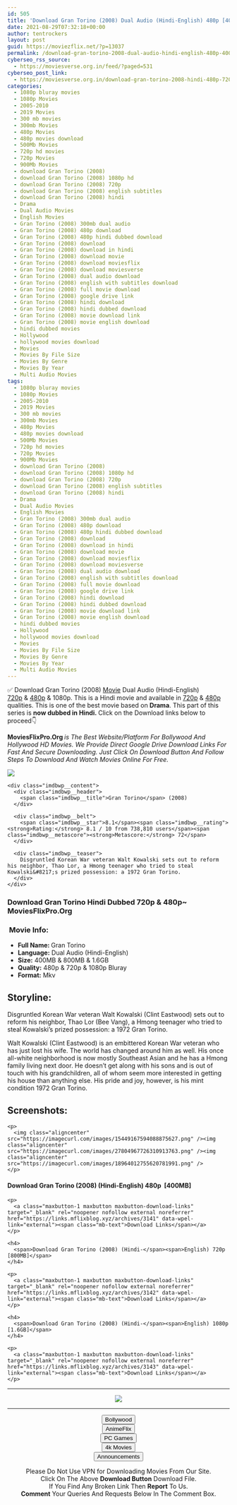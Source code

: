 ```yaml
---
id: 505
title: 'Download Gran Torino (2008) Dual Audio (Hindi-English) 480p [400MB] || 720p [800MB] || 1080p [1.6GB]'
date: 2021-08-29T07:32:18+00:00
author: tentrockers
layout: post
guid: https://moviezflix.net/?p=13037
permalink: /download-gran-torino-2008-dual-audio-hindi-english-480p-400mb-720p-800mb-1080p-1-6gb/
cyberseo_rss_source:
  - https://moviesverse.org.in/feed/?paged=531
cyberseo_post_link:
  - https://moviesverse.org.in/download-gran-torino-2008-hindi-480p-720p-1080p/
categories:
  - 1080p bluray movies
  - 1080p Movies
  - 2005-2010
  - 2019 Movies
  - 300 mb movies
  - 300mb Movies
  - 480p Movies
  - 480p movies download
  - 500Mb Movies
  - 720p hd movies
  - 720p Movies
  - 900Mb Movies
  - download Gran Torino (2008)
  - download Gran Torino (2008) 1080p hd
  - download Gran Torino (2008) 720p
  - download Gran Torino (2008) english subtitles
  - download Gran Torino (2008) hindi
  - Drama
  - Dual Audio Movies
  - English Movies
  - Gran Torino (2008) 300mb dual audio
  - Gran Torino (2008) 480p download
  - Gran Torino (2008) 480p hindi dubbed download
  - Gran Torino (2008) download
  - Gran Torino (2008) download in hindi
  - Gran Torino (2008) download movie
  - Gran Torino (2008) download moviesflix
  - Gran Torino (2008) download moviesverse
  - Gran Torino (2008) dual audio download
  - Gran Torino (2008) english with subtitles download
  - Gran Torino (2008) full movie download
  - Gran Torino (2008) google drive link
  - Gran Torino (2008) hindi download
  - Gran Torino (2008) hindi dubbed download
  - Gran Torino (2008) movie download link
  - Gran Torino (2008) movie english download
  - hindi dubbed movies
  - Hollywood
  - hollywood movies download
  - Movies
  - Movies By File Size
  - Movies By Genre
  - Movies By Year
  - Multi Audio Movies
tags:
  - 1080p bluray movies
  - 1080p Movies
  - 2005-2010
  - 2019 Movies
  - 300 mb movies
  - 300mb Movies
  - 480p Movies
  - 480p movies download
  - 500Mb Movies
  - 720p hd movies
  - 720p Movies
  - 900Mb Movies
  - download Gran Torino (2008)
  - download Gran Torino (2008) 1080p hd
  - download Gran Torino (2008) 720p
  - download Gran Torino (2008) english subtitles
  - download Gran Torino (2008) hindi
  - Drama
  - Dual Audio Movies
  - English Movies
  - Gran Torino (2008) 300mb dual audio
  - Gran Torino (2008) 480p download
  - Gran Torino (2008) 480p hindi dubbed download
  - Gran Torino (2008) download
  - Gran Torino (2008) download in hindi
  - Gran Torino (2008) download movie
  - Gran Torino (2008) download moviesflix
  - Gran Torino (2008) download moviesverse
  - Gran Torino (2008) dual audio download
  - Gran Torino (2008) english with subtitles download
  - Gran Torino (2008) full movie download
  - Gran Torino (2008) google drive link
  - Gran Torino (2008) hindi download
  - Gran Torino (2008) hindi dubbed download
  - Gran Torino (2008) movie download link
  - Gran Torino (2008) movie english download
  - hindi dubbed movies
  - Hollywood
  - hollywood movies download
  - Movies
  - Movies By File Size
  - Movies By Genre
  - Movies By Year
  - Multi Audio Movies
---
```

<div class="thecontent clearfix">
  <p>
    ✅ Download Gran Torino (2008) <a href="https://moviesverse.org.in/category/movies/" data-wpel-link="internal">Movie</a> Dual Audio (Hindi-English) <a href="https://moviesverse.org.in/720p-movies/" data-wpel-link="internal">720p</a>&nbsp;&&nbsp;<a href="https://moviesverse.org.in/480p-movies/" data-wpel-link="internal">480p</a> & 1080p. This is a Hindi movie and available in <a href="https://moviesverse.org.in/720p-movies/" data-wpel-link="internal">720p</a>&nbsp;&&nbsp;<a href="https://moviesverse.org.in/480p-movies/" data-wpel-link="internal">480p</a> qualities. This is one of the best movie based on <strong>Drama</strong>. This part of this series is <strong>now dubbed in <span>Hindi.&nbsp;</span></strong><span>Click on the Download links below to proceed👇</span>
  </p>
  
  <p>
    <strong><span>MoviesFlixPro.Org&nbsp;</span></strong><em>is The Best Website/Platform For Bollywood And Hollywood HD Movies. We Provide Direct Google Drive Download Links For Fast And Secure Downloading. Just Click On Download Button And Follow Steps To&nbsp;Download And Watch Movies Online For Free.</em>
  </p>
  
  <div class="imdbwp imdbwp--movie dark">
    <div class="imdbwp__thumb">
      <a class="imdbwp__link" target="_blank" title="Gran Torino" href="https://www.imdb.com/title/tt1205489/" rel="nofollow external noopener noreferrer" data-wpel-link="external"><img class="imdbwp__img" src="https://m.media-amazon.com/images/M/MV5BMTc5NTk2OTU1Nl5BMl5BanBnXkFtZTcwMDc3NjAwMg@@._V1_SX300.jpg" /></a>
    </div>
    
    <div class="imdbwp__content">
      <div class="imdbwp__header">
        <span class="imdbwp__title">Gran Torino</span> (2008)
      </div>
      
      <div class="imdbwp__belt">
        <span class="imdbwp__star">8.1</span><span class="imdbwp__rating"><strong>Rating:</strong> 8.1 / 10 from 738,810 users</span><span class="imdbwp__metascore"><strong>Metascore:</strong> 72</span>
      </div>
      
      <div class="imdbwp__teaser">
        Disgruntled Korean War veteran Walt Kowalski sets out to reform his neighbor, Thao Lor, a Hmong teenager who tried to steal Kowalski&#8217;s prized possession: a 1972 Gran Torino.
      </div>
    </div>
  </div>
  
  <h3>
    <span>Download Gran Torino Hindi Dubbed 720p & 480p~ MoviesFlixPro.Org</span>
  </h3>
  
  <h3>
    <span>&nbsp;Movie Info:&nbsp;</span>
  </h3>
  
  <ul>
    <li>
      <strong>Full Name: </strong>Gran Torino
    </li>
    <li>
      <strong>Language:</strong> Dual Audio (Hindi-English)
    </li>
    <li>
      <strong>Size:</strong> 400MB & 800MB & 1.6GB
    </li>
    <li>
      <strong>Quality:</strong> 480p & 720p & 1080p Bluray
    </li>
    <li>
      <strong>Format:</strong>&nbsp;Mkv
    </li>
  </ul>
  
  <h2>
    <span>Storyline:</span>
  </h2>
  
  <p>
    Disgruntled Korean War veteran Walt Kowalski (Clint Eastwood) sets out to reform his neighbor, Thao Lor (Bee Vang), a Hmong teenager who tried to steal Kowalski’s prized possession: a 1972 Gran Torino.
  </p>
  
  <div>
    Walt Kowalski (Clint Eastwood) is an embittered Korean War veteran who has just lost his wife. The world has changed around him as well. His once all-white neighborhood is now mostly Southeast Asian and he has a Hmong family living next door. He doesn’t get along with his sons and is out of touch with his grandchildren, all of whom seem more interested in getting his house than anything else. His pride and joy, however, is his mint condition 1972 Gran Torino.
  </div>
  
  <div class="summary_text">
    <h2>
      <span>Screenshots:</span>
    </h2>
    
    <p>
      <img class="aligncenter" src="https://imagecurl.com/images/15449167594088875627.png" /><img class="aligncenter" src="https://imagecurl.com/images/27804967726310913763.png" /><img class="aligncenter" src="https://imagecurl.com/images/18964012755620781991.png" />
    </p>
  </div>
  
  <div class="inline canwrap">
    <h4>
      <span>Download Gran Torino (2008) (Hindi-English) </span><span>480p&nbsp; [400MB]</span>
    </h4>
    
    <p>
      <a class="maxbutton-1 maxbutton maxbutton-download-links" target="_blank" rel="noopener nofollow external noreferrer" href="https://links.mflixblog.xyz/archives/3141" data-wpel-link="external"><span class="mb-text">Download Links</span></a>
    </p>
    
    <h4>
      <span>Download Gran Torino (2008) (Hindi-</span><span>English) 720p [800MB]</span>
    </h4>
    
    <p>
      <a class="maxbutton-1 maxbutton maxbutton-download-links" target="_blank" rel="noopener nofollow external noreferrer" href="https://links.mflixblog.xyz/archives/3142" data-wpel-link="external"><span class="mb-text">Download Links</span></a>
    </p>
    
    <h4>
      <span>Download Gran Torino (2008) (Hindi-</span><span>English) 1080p [1.6GB]</span>
    </h4>
    
    <p>
      <a class="maxbutton-1 maxbutton maxbutton-download-links" target="_blank" rel="noopener nofollow external noreferrer" href="https://links.mflixblog.xyz/archives/3143" data-wpel-link="external"><span class="mb-text">Download Links</span></a>
    </p>
  </div>
</div>

<center>
  </p> 
  
  <hr />
  
  <p>
    <a href="http://gdrivepro.xyz/join.php" data-wpel-link="external" target="_blank" rel="nofollow external noopener noreferrer"><img src="https://i.imgur.com/FhMdWdW.png" /></a>
  </p>
  
  <hr />
  
  <p>
    <a href="https://dogemovies.xyz" target="_blank" data-wpel-link="external" rel="nofollow external noopener noreferrer"><button class="button button5">Bollywood</button></a><br /> <a href="https://animeflix.in" target="_blank" data-wpel-link="external" rel="nofollow external noopener noreferrer"><button class="button button5">AnimeFlix</button></a><br /> <a href="https://gamesflix.net/" target="_blank" data-wpel-link="external" rel="nofollow external noopener noreferrer"><button class="button button5">PC Games</button></a><br /> <a href="https://uhdmovies.in" target="_blank" data-wpel-link="external" rel="nofollow external noopener noreferrer"><button class="button button5">4k Movies</button></a><br /> <a href="https://moviesverse.org.in/announcements/" target="_blank" data-wpel-link="internal" rel="noopener"><button class="button button5">Announcements</button></a>
  </p>
  
  <div class="alert alert-danger">
    Please Do Not Use VPN for Downloading Movies From Our Site.
  </div>
  
  <div class="alert alert-success">
    Click On The Above <strong>Download Button</strong> Download File.
  </div>
  
  <div class="alert alert-warning">
    If You Find Any Broken Link Then <strong>Report</strong> To Us.
  </div>
  
  <div class="alert alert-info">
    <strong>Comment</strong> Your Queries And Requests Below In The Comment Box.
  </div>
  
  <p>
    </center>
  </p>